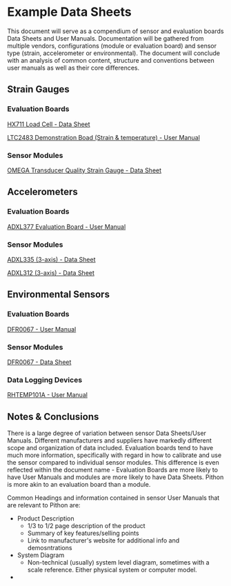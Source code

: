 # Example Data Sheets #

This document will serve as a compendium of sensor and evaluation boards Data Sheets and User Manuals. 
Documentation will be gathered from multiple vendors, configurations (module or evaluation board) and sensor type (strain, accelerometer or environmental).
The document will conclude with an analysis of common content, structure and conventions between user manuals as well as their core differences.

## Strain Gauges ##

### Evaluation Boards ###

[HX711 Load Cell - Data Sheet](https://cdn.sparkfun.com/assets/b/f/5/a/e/hx711F_EN.pdf)

[LTC2483 Demonstration Boad (Strain & temperature) - User Manual](https://www.analog.com/media/en/technical-documentation/user-guides/dc955af.pdf)

### Sensor Modules ###

[OMEGA Transducer Quality Strain Gauge - Data Sheet](https://assets.omega.com/pdf/test-and-measurement-equipment/strain-gauges/SGT_UNIAXIAL.pdf)

## Accelerometers ##

### Evaluation Boards ###

[ADXL377 Evaluation Board - User Manual](https://cdn-learn.adafruit.com/downloads/pdf/adafruit-analog-accelerometer-breakouts.pdf)

### Sensor Modules ###

[ADXL335 (3-axis) - Data Sheet](https://www.analog.com/media/en/technical-documentation/data-sheets/ADXL335.pdf)

[ADXL312 (3-axis) - Data Sheet](https://www.analog.com/media/en/technical-documentation/data-sheets/ADXL312.pdf)

## Environmental Sensors ###

### Evaluation Boards ###

[DFR0067 - User Manual](https://www.digikey.ca/htmldatasheets/production/2071184/0/0/1/dht11-humidity-temp-sensor.html)

### Sensor Modules ###

[DFR0067 - Data Sheet](http://image.dfrobot.com/image/data/DFR0067/DFR0067_DS_10_en.pdf)

### Data Logging Devices ###
[RHTEMP101A - User Manual](https://www.madgetech.com/wp-content/uploads/2020/05/rhtemp101a-pug.pdf)


## Notes & Conclusions ##

There is a large degree of variation between sensor Data Sheets/User Manuals. Different manufacturers and suppliers have markedly different scope and organization of data included. Evaluation boards tend to have much more information, specifically with regard in how to calibrate and use the sensor compared to individual sensor modules. This difference is even reflected within the document name - Evaluation Boards are more likely to have User Manuals and modules are more likely to have Data Sheets. Pithon is more akin to an evaluation board than a module. 

Common Headings and information contained in sensor User Manuals that are relevant to Pithon are:

- Product Description
  - 1/3 to 1/2 page description of the product
  - Summary of key features/selling points
  - Link to manufacturer's website for additional info and demosntrations
- System Diagram
  - Non-technical (usually) system level diagram, sometimes with a scale reference. Either physical system or computer model.
-
